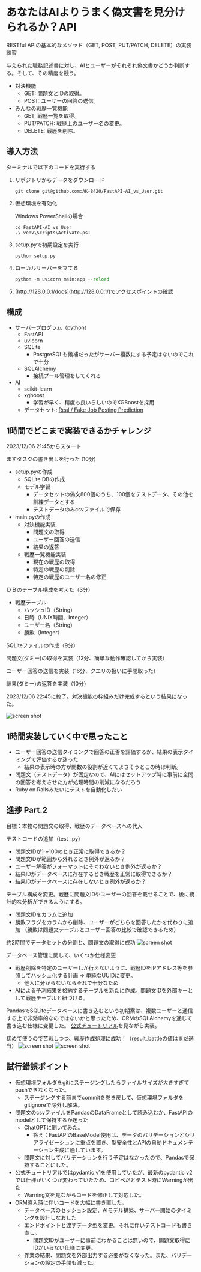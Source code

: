 # あなたはAIよりうまく偽文書を見分けられるか？API
RESTful APIの基本的なメソッド（GET, POST, PUT/PATCH, DELETE）の実装練習

与えられた職務記述書に対し、AIとユーザーがそれぞれ偽文書かどうか判断する。そして、その精度を競う。
- 対決機能
  - GET: 問題文とIDの取得。
  - POST: ユーザーの回答の送信。
- みんなの戦歴一覧機能
  - GET: 戦歴一覧を取得。
  - PUT/PATCH: 戦歴上のユーザー名の変更。
  - DELETE: 戦歴を削除。

## 導入方法
ターミナルで以下のコードを実行する
1. リポジトリからデータをダウンロード
    ```terminal
    git clone git@github.com:AK-8420/FastAPI-AI_vs_User.git
    ```
2. 仮想環境を有効化

    Windows PowerShellの場合
    ```terminal
    cd FastAPI-AI_vs_User
    .\.venv\Scripts\Activate.ps1
    ```
3. setup.pyで初期設定を実行
    ```
    python setup.py
    ```
4. ローカルサーバーを立てる
    ```python
    python -m uvicorn main:app --reload
    ```
5. [http://128.0.0.1/docs](http://128.0.0.1/)でアクセスポイントの確認

## 構成
- サーバープログラム（python）
  - FastAPI
  - uvicorn
  - SQLite
    - PostgreSQLも候補だったがサーバー複数にする予定はないのでこれで十分
  - SQLAlchemy
    - 接続プール管理をしてくれる
- AI
  - scikit-learn
  - xgboost
    - 学習が早く、精度も良いらしいのでXGBoostを採用
  - データセット: [Real / Fake Job Posting Prediction](https://www.kaggle.com/datasets/shivamb/real-or-fake-fake-jobposting-prediction)

## 1時間でどこまで実装できるかチャレンジ
2023/12/06 21:45からスタート

まずタスクの書き出しを行った (10分)
- setup.pyの作成
  - SQLite DBの作成
  - モデル学習
    - データセットの偽文800個のうち、100個をテストデータ、その他を訓練データとする
    - テストデータのみcsvファイルで保存
- main.pyの作成
  - 対決機能実装
    - 問題文の取得
    - ユーザー回答の送信
    - 結果の返答
  - 戦歴一覧機能実装
    - 現在の戦歴の取得
    - 特定の戦歴の削除
    - 特定の戦歴のユーザー名の修正

ＤＢのテーブル構成を考えた（3分）
- 戦歴テーブル
  - ハッシュID（String）
  - 日時（UNIX時間、Integer）
  - ユーザー名（String）
  - 勝敗（Integer）

SQLiteファイルの作成（9分）

問題文(ダミー)の取得を実装（12分、簡単な動作確認してから実装）

ユーザー回答の送信を実装（16分、クエリの扱いに手間取った）

結果(ダミー)の返答を実装（10分）

2023/12/06 22:45に終了。対決機能の枠組みだけ完成するという結果になった。

![screen shot](images_for_README/ss01.png?raw=true)

## 1時間実装していく中で思ったこと
- ユーザー回答の送信タイミングで回答の正否を評価するか、結果の表示タイミングで評価するか迷った
  - 結果の表示時の方が関数の役割が近くてよさそうとこの時は判断。
- 問題文（テストデータ）が固定なので、AIにはセットアップ時に事前に全問の回答を考えさせた方が処理時間の削減になるだろう
- Ruby on Railsみたいにテストを自動化したい

## 進捗 Part.2
目標：本物の問題文の取得、戦歴のデータベースへの代入

テストコードの追加（test_.py）
- 問題文IDが1～100のとき正常に取得できるか？
- 問題文IDが範囲から外れるとき例外が返るか？
- ユーザー解答がフォーマットにそぐわないとき例外が返るか？
- 結果IDがデータベースに存在するとき戦歴を正常に取得できるか？
- 結果IDがデータベースに存在しないとき例外が返るか？

テーブル構成を変更。戦歴に問題文IDやユーザーの回答を載せることで、後に統計的な分析ができるようにする。
- 問題文IDをカラムに追加
- 勝敗フラグをカラムから削除、ユーザーがどちらを回答したかを代わりに追加
（勝敗は問題文テーブルとユーザー回答の比較で確認できるため）

約2時間でデータセットの分割と、問題文の取得に成功
![screen shot](images_for_README/ss02.png?raw=true)

データベース管理に関して、いくつか仕様変更
- 戦歴削除を特定のユーザーしか行えないように、戦歴IDをIPアドレス等を参照してハッシュ化する計画 ⇒ 単純なUUIDに変更。
  - 他人に分からないならそれで十分なため
- AIによる予測結果を格納するテーブルを新たに作成。問題文IDを外部キーとして戦歴テーブルと紐づける。

PandasでSQLiteデータベースに書き込むという初期案は、複数ユーザーと通信する上で非効率的なのではないかと思ったため、ORMのSQLAlchemyを通じて書き込む仕様に変更した。
[公式チュートリアル](https://fastapi.tiangolo.com/tutorial/sql-databases/)を見ながら実装。

初めて使うので苦戦しつつ、戦歴作成処理に成功！（result_battleの値はまだ適当）
![screen shot](images_for_README/ss03.png?raw=true)
![screen shot](images_for_README/ss04.png?raw=true)

## 試行錯誤ポイント
- 仮想環境フォルダをgitにステージングしたらファイルサイズが大きすぎてpushできなくなった。
  - ステージングする前までcommitを巻き戻して、仮想環境フォルダをgitignoreで除外し解決。
- 問題文のcsvファイルをPandasのDataFrameとして読み込むか、FastAPIのmodelとして保持するか迷った
  - ChatGPTに聞いてみた。
    - 答え：FastAPIのBaseModel使用は、データのバリデーションとシリアライゼーションに重点を置き、型安全性とAPIの自動ドキュメンテーション生成に適しています。
  - 問題文に対してバリデーションを行う予定はなかったので、Pandasで保持することにした。
- 公式チュートリアルではpydantic v1を使用していたが、最新のpydantic v2では仕様がいくつか変わっていたため、コピペだとテスト時にWarningが出た
  - Warning文を見ながらコードを修正して対応した。
- ORM導入時に伴いコードを大幅に書き直した。
  - データベースのセッション設定、AIモデル構築、サーバー開始のタイミングを設計しなおした
  - エンドポイントと渡すデータ型を変更。それに伴いテストコードも書き直し。
    - 問題文IDがユーザーに事前にわかることは無いので、問題文取得にIDがいらない仕様に変更。
  - 作業の結果、問題文を外部出力する必要がなくなった。また、バリデーションの設定の手間も減った。